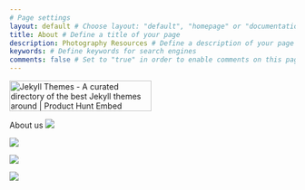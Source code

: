 ```yaml
---
# Page settings
layout: default # Choose layout: "default", "homepage" or "documentation-archive"
title: About # Define a title of your page
description: Photography Resources # Define a description of your page
keywords: # Define keywords for search engines
comments: false # Set to "true" in order to enable comments on this page. Make sure you properly setup "disqus_forum_shortname" variable in "_config.yml"
---
```


<a href="https://www.producthunt.com/posts/jekyll-themes-2?utm_source=badge-featured&utm_medium=badge&utm_souce=badge-jekyll-themes-2" target="_blank"><img src="https://api.producthunt.com/widgets/embed-image/v1/featured.svg?post_id=139520&theme=light" alt="Jekyll Themes - A curated directory of the best Jekyll themes around | Product Hunt Embed" style="width: 250px; height: 54px;" width="250px" height="54px" /></a>

About us
![](https://www.jonnygrifff.no/images/thumbs/11.jpg)

![](https://www.jonnygrifff.no/images/thumbs/10.jpg)

![](https://www.jonnygrifff.no/images/thumbs/08.jpg)

![](https://www.jonnygrifff.no/images/thumbs/11.jpg)